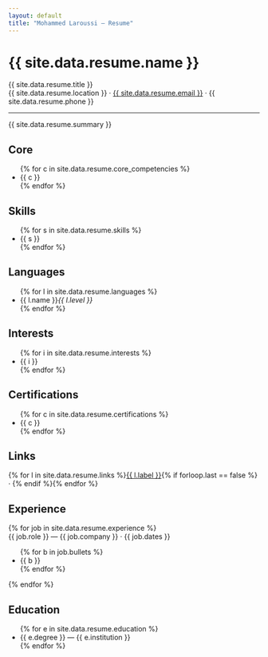 ```yaml
---
layout: default
title: "Mohammed Laroussi — Resume"
---
```


<div class="header">
  <div>
    <h1>{{ site.data.resume.name }}</h1>
    <div class="subtitle">{{ site.data.resume.title }}</div>
    <div class="meta">{{ site.data.resume.location }} · <a href="mailto:{{ site.data.resume.email }}">{{ site.data.resume.email }}</a> · {{ site.data.resume.phone }}</div>
  </div>
</div>

<hr/>

<div class="intro">{{ site.data.resume.summary }}</div>

<div class="two-col">
  <div class="col">

  <section>
    <h2>Core</h2>
    <ul class="compact flat">
      {% for c in site.data.resume.core_competencies %}<li>{{ c }}</li>{% endfor %}
    </ul>
  </section>

  <section>
    <h2>Skills</h2>
    <ul class="tags">
      {% for s in site.data.resume.skills %}<li>{{ s }}</li>{% endfor %}
    </ul>
  </section>

  <section>
    <h2>Languages</h2>
    <ul class="langlist">
      {% for l in site.data.resume.languages %}
      <li><span class="lang">{{ l.name }}</span><em class="lvl">{{ l.level }}</em></li>
      {% endfor %}
    </ul>
  </section>

  <section>
    <h2>Interests</h2>
    <ul class="tags">
      {% for i in site.data.resume.interests %}<li>{{ i }}</li>{% endfor %}
    </ul>
  </section>

  <section>
    <h2>Certifications</h2>
    <ul class="compact flat">
      {% for c in site.data.resume.certifications %}<li>{{ c }}</li>{% endfor %}
    </ul>
  </section>

  <section class="no-print">
    <h2>Links</h2>
    <div class="small">{% for l in site.data.resume.links %}<a href="{{ l.url }}">{{ l.label }}</a>{% if forloop.last == false %} · {% endif %}{% endfor %}</div>
  </section>

  </div>
  <div class="col">

  <section>
    <h2>Experience</h2>
    {% for job in site.data.resume.experience %}
    <div class="item">
      <span class="role">{{ job.role }}</span> — <span class="company">{{ job.company }}</span> · <span class="dates">{{ job.dates }}</span>
      <ul class="compact">
        {% for b in job.bullets %}<li>{{ b }}</li>{% endfor %}
      </ul>
    </div>
    {% endfor %}
  </section>

  <section>
    <h2>Education</h2>
    <ul class="compact">
      {% for e in site.data.resume.education %}<li>{{ e.degree }} — {{ e.institution }}</li>{% endfor %}
    </ul>
  </section>

  </div>
</div>

